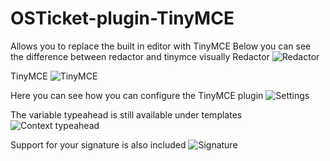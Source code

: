 # OSTicket-plugin-TinyMCE
Allows you to replace the built in editor with TinyMCE
Below you can see the difference between redactor and tinymce visually
Redactor
![Redactor](https://user-images.githubusercontent.com/22049466/30656151-5fd24ba4-9e33-11e7-8d0f-4f29cc7c3d25.png)

TinyMCE
![TinyMCE](https://user-images.githubusercontent.com/22049466/30656157-636eb220-9e33-11e7-84b2-f2ed6b792486.png)

Here you can see how you can configure the TinyMCE plugin
![Settings](https://user-images.githubusercontent.com/22049466/30656286-ddb34adc-9e33-11e7-93a5-efa03cde89ab.png)

The variable typeahead is still available under templates
![Context typeahead](https://user-images.githubusercontent.com/22049466/30656337-0e7a63da-9e34-11e7-9f43-82b336c004f6.png)

Support for your signature is also included
![Signature](https://user-images.githubusercontent.com/22049466/30656470-82e4d782-9e34-11e7-82f9-8ed3740a6407.png)
